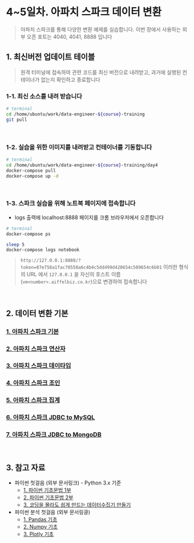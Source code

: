 # 4~5일차. 아파치 스파크 데이터 변환

> 아파치 스파크를 통해 다양한 변환 예제를 실습합니다. 이번 장에서 사용하는 외부 오픈 포트는 4040, 4041, 8888 입니다


## 1. 최신버전 업데이트 테이블

> 원격 터미널에 접속하여 관련 코드를 최신 버전으로 내려받고, 과거에 실행된 컨테이너가 없는지 확인하고 종료합니다

### 1-1. 최신 소스를 내려 받습니다
```bash
# terminal
cd /home/ubuntu/work/data-engineer-${course}-training
git pull
```
<br>

### 1-2. 실습을 위한 이미지를 내려받고 컨테이너를 기동합니다
```bash
# terminal
cd /home/ubuntu/work/data-engineer-${course}-training/day4
docker-compose pull
docker-compose up -d
```
<br>

### 1-3. 스파크 실습을 위해 노트북 페이지에 접속합니다
* logs 출력에 localhost:8888 페이지를 크롬 브라우저에서 오픈합니다
```bash
# terminal
docker-compose ps

sleep 5
docker-compose logs notebook
```
> `http://127.0.0.1:8888/?token=87e758a1fac70558a6c4b4c5dd499d420654c509654c6b01` 이러한 형식의 URL 에서 `127.0.0.1` 을 자신의 호스트 이름(`vm<number>.aiffelbiz.co.kr`)으로 변경하여 접속합니다
<br>


## 2. 데이터 변환 기본
### [1. 아파치 스파크 기본](http://htmlpreview.github.io/?https://github.com/psyoblade/data-engineer-intermediate-training/blob/master/day4/notebooks/lgde-spark-core/lgde-spark-core-1-basic.html)
### [2. 아파치 스파크 연산자](http://htmlpreview.github.io/?https://github.com/psyoblade/data-engineer-intermediate-training/blob/master/day4/notebooks/lgde-spark-core/lgde-spark-core-2-operators.html)
### [3. 아파치 스파크 데이타입](http://htmlpreview.github.io/?https://github.com/psyoblade/data-engineer-intermediate-training/blob/master/day4/notebooks/lgde-spark-core/lgde-spark-core-3-data-types.html)
### [4. 아파치 스파크 조인](http://htmlpreview.github.io/?https://github.com/psyoblade/data-engineer-intermediate-training/blob/master/day4/notebooks/lgde-spark-core/lgde-spark-core-4-join.html)
### [5. 아파치 스파크 집계](http://htmlpreview.github.io/?https://github.com/psyoblade/data-engineer-intermediate-training/blob/master/day4/notebooks/lgde-spark-core/lgde-spark-core-5-aggregation.html)
### [6. 아파치 스파크 JDBC to MySQL](http://htmlpreview.github.io/?https://github.com/psyoblade/data-engineer-intermediate-training/blob/master/day4/notebooks/lgde-spark-core/lgde-spark-core-6-jdbc-mysql.html)
### [7. 아파치 스파크 JDBC to MongoDB](http://htmlpreview.github.io/?https://github.com/psyoblade/data-engineer-intermediate-training/blob/master/day4/notebooks/lgde-spark-core/lgde-spark-core-7-jdbc-mongodb.html)
<br>


## 3. 참고 자료
* 파이썬 첫걸음 (외부 문서링크) - Python 3.x 기준
  - [1. 파이썬 기초문법 1부](https://blog.myungseokang.dev/posts/python-basic-grammar1/)
  - [2. 파이썬 기초문법 2부](https://blog.myungseokang.dev/posts/python-basic-grammar2/)
  - [3. 코딩을 몰라도 쉽게 만드는 데이터수집기 만들기](https://book.coalastudy.com/data_crawling/)
* 파이썬 분석 첫걸음 (외부 문서링킁)
  - [1. Pandas 기초](https://doorbw.tistory.com/172)
  - [2. Numpy 기초](https://doorbw.tistory.com/171)
  - [3. Plotly 기초](https://dailyheumsi.tistory.com/118)

